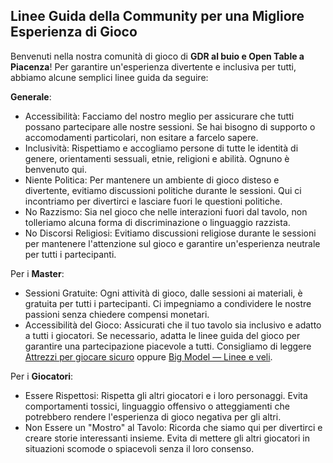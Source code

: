 ## Linee Guida della Community per una Migliore Esperienza di Gioco

Benvenuti nella nostra comunità di gioco di **GDR al buio e Open Table a Piacenza**! Per garantire un'esperienza divertente e inclusiva per tutti, abbiamo alcune semplici linee guida da seguire:

**Generale**:
   - Accessibilità: Facciamo del nostro meglio per assicurare che tutti possano partecipare alle nostre sessioni. Se hai bisogno di supporto o accomodamenti particolari, non esitare a farcelo sapere.
   - Inclusività: Rispettiamo e accogliamo persone di tutte le identità di genere, orientamenti sessuali, etnie, religioni e abilità. Ognuno è benvenuto qui.
   - Niente Politica: Per mantenere un ambiente di gioco disteso e divertente, evitiamo discussioni politiche durante le sessioni. Qui ci incontriamo per divertirci e lasciare fuori le questioni politiche.
   - No Razzismo: Sia nel gioco che nelle interazioni fuori dal tavolo, non tolleriamo alcuna forma di discriminazione o linguaggio razzista.
   - No Discorsi Religiosi: Evitiamo discussioni religiose durante le sessioni per mantenere l'attenzione sul gioco e garantire un'esperienza neutrale per tutti i partecipanti.

Per i **Master**:
  -  Sessioni Gratuite: Ogni attività di gioco, dalle sessioni ai materiali, è gratuita per tutti i partecipanti. Ci impegniamo a condividere le nostre passioni senza chiedere compensi monetari.
  -  Accessibilità del Gioco: Assicurati che il tuo tavolo sia inclusivo e adatto a tutti i giocatori. Se necessario, adatta le linee guida del gioco per garantire una partecipazione piacevole a tutti. Consigliamo di leggere [Attrezzi per giocare sicuro](https://dietroschermo.wordpress.com/wp-content/uploads/2023/04/attrezzi-per-giocare-sicuro-1.pdf) oppure [Big Model — Linee e veli](https://it.wikipedia.org/wiki/Big_Model#Linee_e_veli).

Per i **Giocatori**:
  -  Essere Rispettosi: Rispetta gli altri giocatori e i loro personaggi. Evita comportamenti tossici, linguaggio offensivo o atteggiamenti che potrebbero rendere l'esperienza di gioco negativa per gli altri.
  -  Non Essere un "Mostro" al Tavolo: Ricorda che siamo qui per divertirci e creare storie interessanti insieme. Evita di mettere gli altri giocatori in situazioni scomode o spiacevoli senza il loro consenso.
